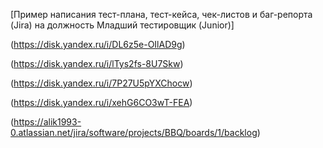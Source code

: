 [Пример написания тест-плана, тест-кейса, чек-листов и баг-репорта (Jira) на должность Младший тестировщик (Junior)]

(https://disk.yandex.ru/i/DL6z5e-OIlAD9g)

(https://disk.yandex.ru/i/lTys2fs-8U7Skw)

(https://disk.yandex.ru/i/7P27U5pYXChocw)

(https://disk.yandex.ru/i/xehG6CO3wT-FEA)

(https://alik1993-0.atlassian.net/jira/software/projects/BBQ/boards/1/backlog)
